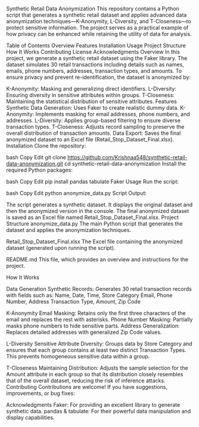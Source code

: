 Synthetic Retail Data Anonymization
This repository contains a Python script that generates a synthetic retail dataset and applies advanced data anonymization techniques—K-Anonymity, L-Diversity, and T-Closeness—to protect sensitive information. The project serves as a practical example of how privacy can be enhanced while retaining the utility of data for analysis.

Table of Contents
Overview
Features
Installation
Usage
Project Structure
How It Works
Contributing
License
Acknowledgments
Overview
In this project, we generate a synthetic retail dataset using the Faker library. The dataset simulates 30 retail transactions including details such as names, emails, phone numbers, addresses, transaction types, and amounts. To ensure privacy and prevent re-identification, the dataset is anonymized by:

K-Anonymity: Masking and generalizing direct identifiers.
L-Diversity: Ensuring diversity in sensitive attributes within groups.
T-Closeness: Maintaining the statistical distribution of sensitive attributes.
Features
Synthetic Data Generation: Uses Faker to create realistic dummy data.
K-Anonymity: Implements masking for email addresses, phone numbers, and addresses.
L-Diversity: Applies group-based filtering to ensure diverse transaction types.
T-Closeness: Adjusts record sampling to preserve the overall distribution of transaction amounts.
Data Export: Saves the final anonymized dataset to an Excel file (Retail_Stop_Dataset_Final.xlsx).
Installation
Clone the repository:

bash
Copy
Edit
git clone https://github.com/Krishnaa548/synthetic-retail-data-anonymization.git
cd synthetic-retail-data-anonymization
Install the required Python packages:

bash
Copy
Edit
pip install pandas tabulate Faker
Usage
Run the script:

bash
Copy
Edit
python anonymize_data.py
Script Output:

The script generates a synthetic dataset.
It displays the original dataset and then the anonymized version in the console.
The final anonymized dataset is saved as an Excel file named Retail_Stop_Dataset_Final.xlsx.
Project Structure
anonymize_data.py
The main Python script that generates the dataset and applies the anonymization techniques.

Retail_Stop_Dataset_Final.xlsx
The Excel file containing the anonymized dataset (generated upon running the script).

README.md
This file, which provides an overview and instructions for the project.

How It Works

Data Generation
Synthetic Records:
Generates 30 retail transaction records with fields such as:
Name, Date, Time, Store Category
Email, Phone Number, Address
Transaction Type, Amount, Zip Code


K-Anonymity
Email Masking:
Retains only the first three characters of the email and replaces the rest with asterisks.
Phone Number Masking:
Partially masks phone numbers to hide sensitive parts.
Address Generalization:
Replaces detailed addresses with generalized Zip Code values.


L-Diversity
Sensitive Attribute Diversity:
Groups data by Store Category and ensures that each group contains at least two distinct Transaction Types. This prevents homogeneous sensitive data within a group.


T-Closeness
Maintaining Distribution:
Adjusts the sample selection for the Amount attribute in each group so that its distribution closely resembles that of the overall dataset, reducing the risk of inference attacks.
Contributing
Contributions are welcome! If you have suggestions, improvements, or bug fixes:

Acknowledgments
Faker: For providing an excellent library to generate synthetic data.
pandas & tabulate: For their powerful data manipulation and display capabilities.
